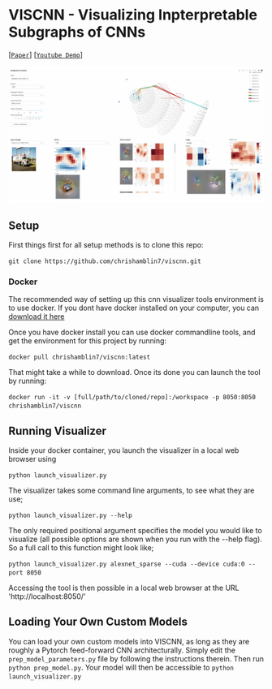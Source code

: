 # VISCNN - Visualizing Inpterpretable Subgraphs of CNNs

<!---
https://user-images.githubusercontent.com/13317792/119274860-08d24b00-bbe0-11eb-8dad-e12c5a8f638d.mp4
[![VISCNN VSS2021](https://img.youtube.com/vi/_67kk1lmWXI/0.jpg)](https://www.youtube.com/watch?v=_67kk1lmWXI)
-->
[[`Paper`](http://chrishamblin.xyz/writing/plai_final.pdf)] [[`Youtube Demo`](https://www.youtube.com/watch?v=_67kk1lmWXI)]

![Alt Text](.github/viscnn_youtube_thumb.jpg)



## Setup

First things first for all setup methods is to clone this repo:

`git clone https://github.com/chrishamblin7/viscnn.git`


### Docker
The recommended way of setting up this cnn visualizer tools environment is to use docker. If you dont have docker installed on your computer, you can [download it here](https://docs.docker.com/get-docker/)

Once you have docker install you can use docker commandline tools, and get the environment for this project by running:

`docker pull chrishamblin7/viscnn:latest`

That might take a while to download. Once its done you can launch the tool by running:

`docker run -it -v [full/path/to/cloned/repo]:/workspace -p 8050:8050 chrishamblin7/viscnn`

## Running Visualizer

Inside your docker container, you launch the visualizer in a local web browser using

`python launch_visualizer.py`

The visualizer takes some command line arguments, to see what they are use;

`python launch_visualizer.py --help`

The only required positional argument specifies the model you would like to visualize (all possible options are shown when you run with the --help flag). So a full call to this function might look like;

`python launch_visualizer.py alexnet_sparse --cuda --device cuda:0 --port 8050`

Accessing the tool is then possible in a local web browser at the URL 'http://localhost:8050/'

## Loading Your Own Custom Models

You can load your own custom models into VISCNN, as long as they are roughly a Pytorch feed-forward CNN architecturally. Simply edit the `prep_model_parameters.py` file by following the instructions therein. Then run `python prep_model.py`. Your model will then be accessible to `python launch_visualizer.py`

